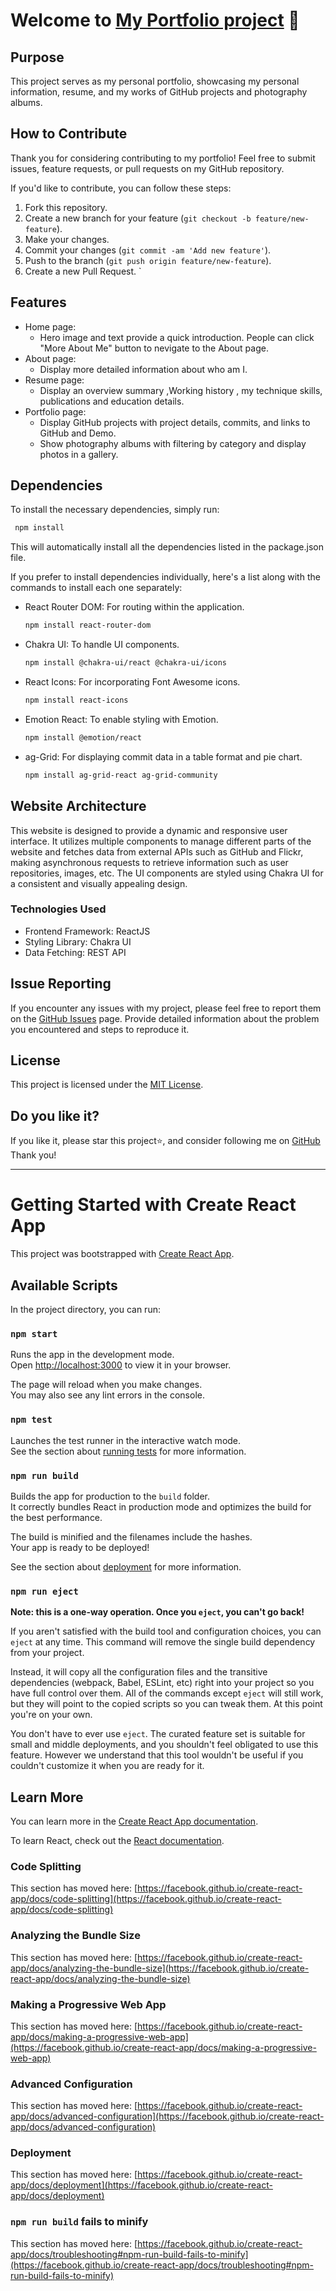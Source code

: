 # Welcome to [My Portfolio project](https://my-portfolio-yiting.vercel.app/) 👋

## Purpose
This project serves as my personal portfolio, showcasing my personal information, resume, and my works of GitHub projects and photography albums.

## How to Contribute
Thank you for considering contributing to my portfolio!  Feel free to submit issues, feature requests, or pull requests on my GitHub repository.

If you'd like to contribute, you can follow these steps:
1. Fork this repository.
2. Create a new branch for your feature (`git checkout -b feature/new-feature`).
3. Make your changes.
4. Commit your changes (`git commit -am 'Add new feature'`).
5. Push to the branch (`git push origin feature/new-feature`).
6. Create a new Pull Request.
`
## Features
- Home page:
   * Hero image and text provide a quick introduction. People can click "More About Me" button to nevigate to the About page.
- About page:
  *  Display more detailed information about who am I.
- Resume page:
  *  Display an overview summary ,Working history , my technique skills, publications and education details.
- Portfolio page:
  * Display GitHub projects with project details, commits, and links to GitHub and Demo.
  * Show photography albums with filtering by category and display photos in a gallery.

## Dependencies
To install the necessary dependencies, simply run:
```sh
 npm install
```
This will automatically install all the dependencies listed in the package.json file.

If you prefer to install dependencies individually, here's a list along with the commands to install each one separately:
- React Router DOM: For routing within the application.
  ```sh
  npm install react-router-dom
  ```
- Chakra UI: To handle UI components.
  ```sh
  npm install @chakra-ui/react @chakra-ui/icons
  ```
- React Icons: For incorporating Font Awesome icons.
  ```sh
  npm install react-icons
  ```
- Emotion React: To enable styling with Emotion.
  ```sh
  npm install @emotion/react
  ```
- ag-Grid: For displaying commit data in a table format and pie chart.
  ```sh
  npm install ag-grid-react ag-grid-community
  ```

## Website Architecture
This website is designed to provide a dynamic and responsive user interface. It utilizes multiple components to manage different parts of the website and fetches data from external APIs such as GitHub and Flickr, making asynchronous requests to retrieve information such as user repositories, images, etc. The UI components are styled using Chakra UI for a consistent and visually appealing design. 
### Technologies Used
- Frontend Framework: ReactJS
- Styling Library: Chakra UI
- Data Fetching: REST API

## Issue Reporting
If you encounter any issues with my project, please feel free to report them on the [GitHub Issues](https://github.com/amber871023/my-portfolio/issues) page. 
Provide detailed information about the problem you encountered and steps to reproduce it.

## License
This project is licensed under the [MIT License](LICENSE).

## Do you like it?
If you like it, please star this project⭐, and consider following me on [GitHub]((https://github.com/amber871023)) Thank you!

---
# Getting Started with Create React App

This project was bootstrapped with [Create React App](https://github.com/facebook/create-react-app).

## Available Scripts

In the project directory, you can run:

### `npm start`

Runs the app in the development mode.\
Open [http://localhost:3000](http://localhost:3000) to view it in your browser.

The page will reload when you make changes.\
You may also see any lint errors in the console.

### `npm test`

Launches the test runner in the interactive watch mode.\
See the section about [running tests](https://facebook.github.io/create-react-app/docs/running-tests) for more information.

### `npm run build`

Builds the app for production to the `build` folder.\
It correctly bundles React in production mode and optimizes the build for the best performance.

The build is minified and the filenames include the hashes.\
Your app is ready to be deployed!

See the section about [deployment](https://facebook.github.io/create-react-app/docs/deployment) for more information.

### `npm run eject`

**Note: this is a one-way operation. Once you `eject`, you can't go back!**

If you aren't satisfied with the build tool and configuration choices, you can `eject` at any time. This command will remove the single build dependency from your project.

Instead, it will copy all the configuration files and the transitive dependencies (webpack, Babel, ESLint, etc) right into your project so you have full control over them. All of the commands except `eject` will still work, but they will point to the copied scripts so you can tweak them. At this point you're on your own.

You don't have to ever use `eject`. The curated feature set is suitable for small and middle deployments, and you shouldn't feel obligated to use this feature. However we understand that this tool wouldn't be useful if you couldn't customize it when you are ready for it.

## Learn More

You can learn more in the [Create React App documentation](https://facebook.github.io/create-react-app/docs/getting-started).

To learn React, check out the [React documentation](https://reactjs.org/).

### Code Splitting

This section has moved here: [https://facebook.github.io/create-react-app/docs/code-splitting](https://facebook.github.io/create-react-app/docs/code-splitting)

### Analyzing the Bundle Size

This section has moved here: [https://facebook.github.io/create-react-app/docs/analyzing-the-bundle-size](https://facebook.github.io/create-react-app/docs/analyzing-the-bundle-size)

### Making a Progressive Web App

This section has moved here: [https://facebook.github.io/create-react-app/docs/making-a-progressive-web-app](https://facebook.github.io/create-react-app/docs/making-a-progressive-web-app)

### Advanced Configuration

This section has moved here: [https://facebook.github.io/create-react-app/docs/advanced-configuration](https://facebook.github.io/create-react-app/docs/advanced-configuration)

### Deployment

This section has moved here: [https://facebook.github.io/create-react-app/docs/deployment](https://facebook.github.io/create-react-app/docs/deployment)

### `npm run build` fails to minify

This section has moved here: [https://facebook.github.io/create-react-app/docs/troubleshooting#npm-run-build-fails-to-minify](https://facebook.github.io/create-react-app/docs/troubleshooting#npm-run-build-fails-to-minify)
